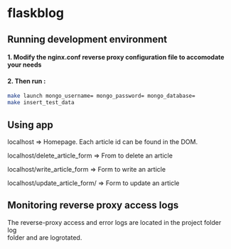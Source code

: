 # flaskblog
## Running development environment
#### 1. Modify the nginx.conf reverse proxy configuration file to accomodate your needs

#### 2. Then run :
```sh
make launch mongo_username= mongo_password= mongo_database=
make insert_test_data
```
## Using app
localhost => Homepage. Each article id can be found in the DOM.

localhost/delete_article_form => From to delete an article

localhost/write_article_form => Form to write an article

localhost/update_article_form/<id> => Form to update an article

## Monitoring reverse proxy access logs
The reverse-proxy access and error logs are located in the project folder log\
folder and are logrotated.

